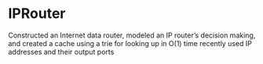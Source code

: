 # IPRouter
Constructed an Internet data router, modeled an IP router’s decision making, and created a cache using a trie for looking up in O(1) time recently used IP addresses and their output ports
